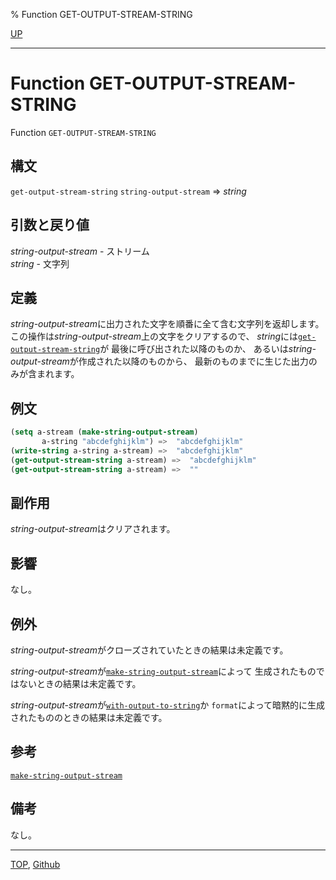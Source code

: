 % Function GET-OUTPUT-STREAM-STRING

[UP](21.2.html)  

---

# Function **GET-OUTPUT-STREAM-STRING**


Function `GET-OUTPUT-STREAM-STRING`


## 構文

`get-output-stream-string` `string-output-stream` => *string*


## 引数と戻り値

*string-output-stream* - ストリーム  
*string* - 文字列


## 定義

*string-output-stream*に出力された文字を順番に全て含む文字列を返却します。
この操作は*string-output-stream*上の文字をクリアするので、
*string*には[`get-output-stream-string`](21.2.get-output-stream-string.html)が
最後に呼び出された以降のものか、
あるいは*string-output-stream*が作成された以降のものから、
最新のものまでに生じた出力のみが含まれます。


## 例文

```lisp
(setq a-stream (make-string-output-stream)
       a-string "abcdefghijklm") =>  "abcdefghijklm"
(write-string a-string a-stream) =>  "abcdefghijklm"
(get-output-stream-string a-stream) =>  "abcdefghijklm"
(get-output-stream-string a-stream) =>  ""
```


## 副作用

*string-output-stream*はクリアされます。


## 影響

なし。


## 例外

*string-output-stream*がクローズされていたときの結果は未定義です。

*string-output-stream*が[`make-string-output-stream`](21.2.make-string-output-stream.html)によって
生成されたものではないときの結果は未定義です。

*string-output-stream*が[`with-output-to-string`](21.2.with-output-to-string.html)か
`format`によって暗黙的に生成されたもののときの結果は未定義です。


## 参考

[`make-string-output-stream`](21.2.make-string-output-stream.html)


## 備考

なし。


---
[TOP](index.html),  [Github](https://github.com/nptcl/npt-japanese)

